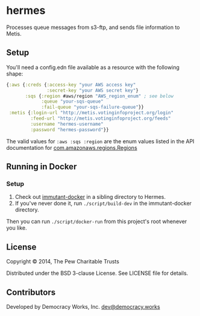 # hermes

Processes queue messages from s3-ftp, and sends file information to Metis.

## Setup

You'll need a config.edn file available as a resource with the
following shape:

```clojure
{:aws {:creds {:access-key "your AWS access key"
               :secret-key "your AWS secret key"}
       :sqs {:region #aws/region "AWS_region_enum" ; see below
             :queue "your-sqs-queue"
             :fail-queue "your-sqs-failure-queue"}}
 :metis {:login-url "http://metis.votinginfoproject.org/login"
         :feed-url "http://metis.votinginfoproject.org/feeds"
         :username "hermes-username"
         :password "hermes-password"}}
```

The valid values for `:aws :sqs :region` are the enum values listed in the API documentation for [com.amazonaws.regions.Regions](http://docs.aws.amazon.com/AWSJavaSDK/latest/javadoc/com/amazonaws/regions/Regions.html)

## Running in Docker

### Setup

1. Check out [immutant-docker][immutant-docker] in a sibling directory to Hermes.
1. If you've never done it, run `./script/build-dev` in the
   immutant-docker directory.

Then you can run `./script/docker-run` from this project's root whenever you like.

[immutant-docker]: https://github.com/turbovote/immutant-docker

## License

Copyright © 2014, The Pew Charitable Trusts

Distributed under the BSD 3-clause License. See LICENSE file for details.

## Contributors

Developed by Democracy Works, Inc. <dev@democracy.works>
